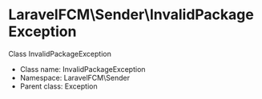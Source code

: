 LaravelFCM\Sender\InvalidPackageException
===============

Class InvalidPackageException




* Class name: InvalidPackageException
* Namespace: LaravelFCM\Sender
* Parent class: Exception









